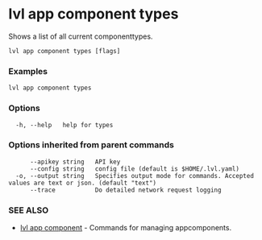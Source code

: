 # lvl app component types

Shows a list of all current componenttypes.

```
lvl app component types [flags]
```

### Examples

```
lvl app component types
```

### Options

```
  -h, --help   help for types
```

### Options inherited from parent commands

```
      --apikey string   API key
      --config string   config file (default is $HOME/.lvl.yaml)
  -o, --output string   Specifies output mode for commands. Accepted values are text or json. (default "text")
      --trace           Do detailed network request logging
```

### SEE ALSO

* [lvl app component](lvl_app_component.md)	 - Commands for managing appcomponents.

